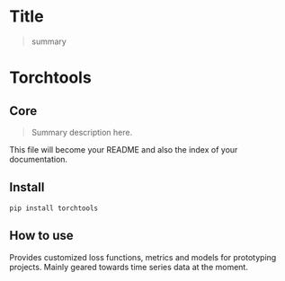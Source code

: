 <!--

#################################################
### THIS FILE WAS AUTOGENERATED! DO NOT EDIT! ###
#################################################
# file to edit: index.ipynb
# command to build the docs after a change: nbdev_build_docs

-->

# Title

> summary


# Torchtools

## Core

> Summary description here.

This file will become your README and also the index of your documentation.

## Install

`pip install torchtools`

## How to use

Provides customized loss functions, metrics and models for prototyping projects. Mainly geared towards time series data at the moment.
